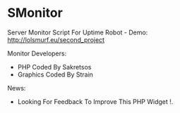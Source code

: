 SMonitor
========
Server Monitor Script For Uptime Robot - Demo: http://lolsmurf.eu/second_project

Monitor Developers: 
* PHP Coded By Sakretsos
* Graphics Coded By Strain

News:
* Looking For Feedback To Improve This PHP Widget !.